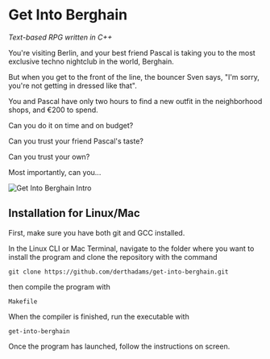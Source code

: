 # Get Into Berghain

*Text-based RPG written in C++*

You're visiting Berlin, and your best friend Pascal is taking you to the most 
exclusive techno nightclub in the world, Berghain.

But when you get to the front of the line, the bouncer Sven says, "I'm sorry,
you're not getting in dressed like that".

You and Pascal have only two hours to find a new outfit in the neighborhood shops, and 
&euro;200 to spend.

Can you do it on time and on budget?

Can you trust your friend Pascal's taste?

Can you trust your own?

Most importantly, can you...

![Get Into Berghain Intro](https://github.com/derthadams/get-into-berghain/images/berghain_intro.jpg)

## Installation for Linux/Mac

First, make sure you have both git and GCC installed.

In the Linux CLI or Mac Terminal, navigate to the folder where you want to install the program and clone the repository with the command

    git clone https://github.com/derthadams/get-into-berghain.git

then compile the program with

    Makefile
    
When the compiler is finished, run the executable with

    get-into-berghain
    
Once the program has launched, follow the instructions on screen.